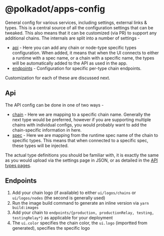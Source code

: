 # @polkadot/apps-config

General config for various services, including settings, external links & types. This is a central source of all the configuration settings that can be tweaked. This also means that it can be customized (via PR) to support any additional chains. The internals are split into a number of settings -

- [api](./src/api) - Here you can add any chain or node-type specific types configuration. When added, it means that when the UI connects to either a runtime with a spec name, or a chain with a specific name, the types will be automatically added to the API as used in the app.
- [endpoints](./src/endpoints) - Configuration for specific per-type chain endpoints.

Customization for each of these are discussed next.

## Api

The API config can be done in one of two ways -

- [chain](./src/api/chain) - Here we are mapping to a specific chain name. Generally the next type would be preferred, however if you are supporting multiple chains with individual configs, you would probably want to add the chain-specific information in here.
- [spec](./src/api/spec) - Here we are mapping from the runtime spec name of the chain to specific types. This means that when connected to a specific spec, these types will be injected.

The actual type definitions you should be familiar with, it is exactly the same as you would upload via the settings page in JSON, or as detailed in the [API types pages](https://polkadot.js.org/api/start/types.extend.html#extending-types).


## Endpoints

1. Add your chain logo (if available) to either `ui/logos/chains` or `ui/logos/nodes` (the second is generally used)
2. Run the image build command to generate an inline version via `yarn build:images`
3. Add your chain to `endpoints/{production, productionRelay, testing, testingRelay*}` as applicable for your deployment
3. The `ui.color` specifies the chain color, the `ui.logo` (importted from generated), specifies the specific logo
